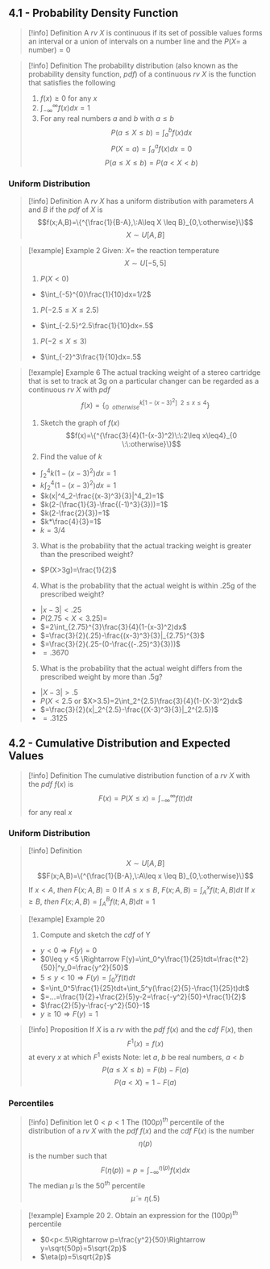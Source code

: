 ## 4.1 - Probability Density Function

> [!info] Definition
> A $rv$ $X$ is continuous if its set of possible values forms an interval or a union of intervals on a number line and the $P(X=$ a number$)=0$

> [!info] Definition
> The probability distribution (also known as the probability density function, $pdf$) of a continuous $rv$ $X$ is the function that satisfies the following
> 1. $f(x)\geq0$ for any $x$
> 2. $\int_{-\infty}^{\infty}f(x)dx=1$
> 3. For any real numbers $a$ and $b$ with $a\leq b$ 
> $$P(a\leq X\leq b)=\int_{a}^{b}f(x)dx$$
> $$P(X=a)=\int_{a}^{a}f(x)dx=0$$
> $$P(a\leq X\leq b)=P(a<X<b)$$
### Uniform Distribution

> [!info] Definition
> A $rv$ $X$ has a uniform distribution with parameters $A$ and $B$ if the $pdf$ of $X$ is 
> $$f(x;A,B)=\{^{\frac{1}{B-A},\:A\leq X \leq B}_{0,\:otherwise}\}$$
> $$X\sim U[A,B]$$

> [!example] Example 2
> Given: $X=$ the reaction temperature
> $$X\sim U[-5,5]$$
> 1. $P(X<0)$
> 	* $\int_{-5}^{0}\frac{1}{10}dx=1/2$
> 1. $P(-2.5\leq X\leq2.5)$
> 	* $\int_{-2.5}^2.5\frac{1}{10}dx=.5$
> 1. $P(-2\leq X\leq3)$
> 	* $\int_{-2}^3\frac{1}{10}dx=.5$

> [!example] Example 6
> The actual tracking weight of a stereo cartridge that is set to track at $3$g on a particular changer can be regarded as a continuous $rv$ $X$ with $pdf$
> $$f(x)=\{^{k[1-(x-3)^2]\:\:2\leq x\leq4}_{0 \:\:otherwise}\}$$
> 1. Sketch the graph of $f(x)$
> $$f(x)=\{^{\frac{3}{4}(1-(x-3)^2)\:\:2\leq x\leq4}_{0 \:\:otherwise}\}$$
> 2. Find the value of $k$
> 	* $\int_2^4k(1-(x-3)^2)dx=1$
> 	* $k\int_2^4(1-(x-3)^2)dx=1$
> 	* $k(x|^4_2-\frac{(x-3)^3}{3}|^4_2)=1$
> 	* $k(2-(\frac{1}{3}-\frac{(-1)^3}{3}))=1$
> 	* $k(2-\frac{2}{3})=1$
> 	* $k*\frac{4}{3}=1$
> 	* $k=3/4$
> 3. What is the probability that the actual tracking weight is greater than the prescribed weight?
> 	* $P(X>3g)=\frac{1}{2}$
> 4. What is the probability that the actual weight is within .25g of the prescribed weight?
> 	* $|x-3|<.25$
> 	* $P(2.75 <X<3.25)=$
> 	* $=2\int_{2.75}^{3}\frac{3}{4}(1-(x-3)^2)dx$
> 	* $=\frac{3}{2}(.25)-\frac{(x-3)^3}{3}|_{2.75}^{3}$
> 	* $=\frac{3}{2}(.25-(0-\frac{(-.25)^3}{3}))$
> 	* $=.3670$
> 5. What is the probability that the actual weight differs from the prescribed weight by more than .5g?
> 	* $|X-3|>.5$
> 	* $P(X<2.5$ or $X>3.5)=2\int_2^{2.5}\frac{3}{4}(1-(X-3)^2)dx$
> 	* $=\frac{3}{2}(x|_2^{2.5}-\frac{(X-3)^3}{3}|_2^{2.5})$
> 	* $=.3125$

## 4.2 - Cumulative Distribution and Expected Values

>[!info] Definition
>The cumulative distribution function of a $rv$ $X$ with the $pdf$ $f(x)$ is 
>$$F(x)=P(X\leq x)=\int_{-\infty}^{\infty}f(t)dt$$for any real $x$

### Uniform Distribution

>[!info] Definition
>$$X\sim U[A,B]$$
>$$F(x;A,B)=\{^{\frac{1}{B-A},\:A\leq x \leq B}_{0,\:otherwise}\}$$
>If $x<A,\:then\: F(x;A,B)=0$
>If $A\leq x \leq B,\:F(x;A,B)=\int_A^x f(t;A,B)dt$
>If $x\geq B,\:then\: F(x;A,B)=\int_A^B f(t;A,B)dt=1$

>[!example] Example 20
>1. Compute and sketch the $cdf$ of Y
>	* $y<0\Rightarrow F(y)=0$
>	* $0\leq y <5 \Rightarrow F(y)=\int_0^y\frac{1}{25}tdt=\frac{t^2}{50}|^y_0=\frac{y^2}{50}$
>	* $5\leq y <10 \Rightarrow F(y)=\int_0^y f(t)dt$
>	* $=\int_0^5\frac{1}{25}tdt+\int_5^y(\frac{2}{5}-\frac{1}{25}t)dt$
>	* $=...=\frac{1}{2}+\frac{2}{5}y-2=\frac{-y^2}{50}+\frac{1}{2}$
>	* $\frac{2}{5}y-\frac{-y^2}{50}-1$
>	* $y\geq 10 \Rightarrow F(y)=1$

>[!info] Proposition
>If $X$ is a $rv$ with the $pdf$ $f(x)$ and the $cdf$ $F(x)$, then $$F^1(x)=f(x)$$ at every $x$ at which $F^1$ exists
>Note: let $a,\:b$ be real numbers, $a<b$
>$$P(a\leq X \leq b)=F(b)-F(a)$$
>$$P(a<X)=1-F(a)$$
### Percentiles

>[!info] Definition
>let $0<p<1$
>The $(100p)^{th}$ percentile of the distribution of a $rv$ $X$ with the $pdf$ $f(x)$ and the $cdf$ $F(x)$ is the number
>$$\eta(p)$$ is the number such that $$F(\eta(p))=p=\int_{-\infty}^{\eta(p)}f(x)dx$$
>The median $\tilde{\mu}$ is the $50^{th}$ percentile
>$$\tilde{\mu}=\eta(.5)$$

>[!example] Example 20
>2. Obtain an expression for the $(100p)^{th}$ percentile
>	* $0<p<.5\Rightarrow p=\frac{y^2}{50}\Rightarrow y=\sqrt{50p}=5\sqrt{2p}$
>	* $\eta(p)=5\sqrt{2p}$
